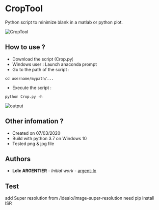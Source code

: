 # CropTool
Python script to minimize blank in a matlab or python plot.

![CropTool](https://i.imgur.com/cmiv1LN.png)

## How to use ?
+ Download the script (Crop.py)
+ Windows user : Launch anaconda prompt
+ Go to the path of the script :

```
cd username/mypath/...
```
+ Execute the script :

```
python Crop.py -h
```

![output](https://i.imgur.com/ZOSBcxM.png)

## Other infomation ?
+ Created on 07/03/2020
+ Build with python 3.7 on Windows 10
+ Tested png & jpg file

## Authors

* **Loïc ARGENTIER** - *Initial work* - [argent-lo](https://github.com/argent-lo)

## Test
add Super resolution from /idealo/image-super-resolution
need pip install ISR
